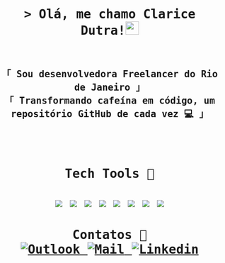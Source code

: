 <!-- Title -->
<h1 align="center">
        <samp>&gt; Olá, me chamo
                <b>Clarice Dutra!<img src="https://raw.githubusercontent.com/aemmadi/aemmadi/master/wave.gif" width="30"> </b>
        </samp>
</h1>
<br>

<h2 align="center">
        <!-- Intro -->
        <samp>
                「 Sou desenvolvedora Freelancer do <b>Rio de Janeiro</b> 」
                <br>
                「 Transformando cafeína em código, um repositório GitHub de cada vez 💻 </b> 」
                <br>
                <br>
</h2>
          <br>
<h1 align="center">
  <samp>
    Tech Tools 🔧
<br>          
<br>
    <img src="https://img.shields.io/badge/Python-FFD43B?style=for-the-badge&logo=python&logoColor=blue">
    <img src="https://img.shields.io/badge/MySQL-005C84?style=for-the-badge&logo=mysql&logoColor=white">
    <img src="https://img.shields.io/badge/PowerBI-F2C811?style=for-the-badge&logo=Power%20BI&logoColor=white">
    <img src="https://img.shields.io/badge/Numpy-777BB4?style=for-the-badge&logo=numpy&logoColor=white">
    <img src="https://img.shields.io/badge/C-00599C?style=for-the-badge&logo=c&logoColor=white">
    <img src="https://img.shields.io/badge/HTML5-E34F26?style=for-the-badge&logo=html5&logoColor=white">
    <img src="https://img.shields.io/badge/CSS3-1572B6?style=for-the-badge&logo=css3&logoColor=white">
    <img src="https://img.shields.io/badge/MongoDB-4EA94B?style=for-the-badge&logo=mongodb&logoColor=white">
    
  </samp>
</h1>
        <!-- Social Links -->
        <h1 align="center">
          <samp>
          <b>Contatos 📲</b>
        <br>
          <!-- Mail -->
        <a href="mailto:connect.claricevieirad@outlook.com" target="_blank"><img alt="Outlook"
                src="https://img.shields.io/badge/Microsoft_Outlook-0078D4?style=for-the-badge&logo=microsoft-outlook&logoColor=white">
        </a>
        <!-- Mail -->
        <a href="mailto:connect.claricevieirad@gmail.com" target="_blank"><img alt="Mail"
                src="https://img.shields.io/badge/Gmail-D14836?style=for-the-badge&logo=gmail&logoColor=white">
        </a>
        <!-- Linkedin -->
        <a href="https://www.linkedin.com/in/clarice-dutra/" target="_blank"><img alt="Linkedin"
                src="https://img.shields.io/badge/LinkedIn-0077B5?style=for-the-badge&logo=linkedin&logoColor=white">
        </a>
    </h1>
</details>

